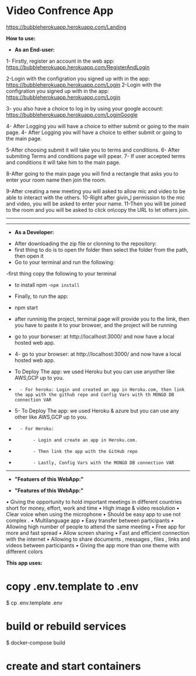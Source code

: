 # Video Confrence App 
https://bubbleherokuapp.herokuapp.com/Landing

**How to use:**

* **As an End-user:**

1- Firstly, register an account in the web app: https://bubbleherokuapp.herokuapp.com/RegisterAndLogin


2-Login with the configration you signed up with in the app: https://bubbleherokuapp.herokuapp.com/Login
2-Login with the configration you signed up with in the app: https://bubbleherokuapp.herokuapp.com/Login

3- you also have a choice to log in by using your google account: https://bubbleherokuapp.herokuapp.com/LoginGoogle

4- After Logging you will have a choice to either submit or going to the main page.
4- After Logging you will have a choice to either submit or going to the main page.

5-After choosing submit it will take you to terms and conditions.
6- After submiting Terms and conditions page will ppear. 
7- If user accepted terms and conditions it will take him to the main page.


8-After going to the main page you will find a rectangle that asks you to enter your room name then join the room.


9-After creating a new meeting you will asked to allow mic and video to be able to interact with the others. 
10-Right after givinل permission to the mic and video, you will be asked to enter your name.
11-Then you will be joined to the room and you will be asked to click on\copy the URL to let others join.


 
 ------------------------------------------------------------------------------------------------------------------------------------------------------------------------------
------------------------------------------------------------------------------------------------------------------------------------------------------------------------------

* **As a Developer:**

 - After downloading the zip file or clonning to the repository:
 - first thing to do is to open thr folder then select the folder from the path, then open it
 - Go to your terminal and run the following: 

  -first thing copy the following to your terminal

  - to install npm 
  -`npm install`

    

  -  Finally, to run the app: 
  -  npm start
  - after runninig the project, terminal page will provide you to the limk, then you have to paste it to your browser, and the project will be running
   - go to your borwser: at http://localhost:3000/ and now have a local hosted web app.
   + 4- go to your browser: at http://localhost:3000/ and now have a local hosted web app.

  +  To Deploy The app: we used Heroku but you can use anyother like AWS,GCP up to you.
  +       - For heroku: Login and created an app in Heroku.com, then link the app with the github repo and Config Vars with th MONGO DB connection VAR
  + 5- To Deploy The app: we used Heroku & azure but you can use any other like AWS,GCP up to you.
  +       - For Heroku:
  +            - Login and create an app in Heroku.com.
  +            - Then link the app with the GitHub repo
  +            - Lastly, Config Vars with the MONGO DB connection VAR
-------------------------------------------------------------------------------------------------------------------------------------------------------------------------------
- **"Featuers of this WebApp:"**
+ **"Features of this WebApp:"**

•	Giving the opportunity to hold important meetings in different countries
short for money, effort, work and time
•	High image & video resolution 
•	Clear voice when using the microphone 
•	Should be easy app to use not complex .
•	Multilanguage app
•	Easy transfer between participants 
•	Allowing high number of people to attend the same meeting 
•	Free app for more and fast spread 
•	Allow screen sharing 
•	Fast and efficient connection with the internet
•	Allowing to share documents , messages , files , links and videos between participants
•	Giving the app more than one theme with different colors 


**This app uses:**

# copy .env.template to .env
$ cp .env.template .env
# build or rebuild services
$ docker-compose build
# create and start containers




